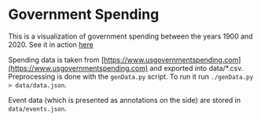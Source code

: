 # Government Spending

This is a visualization of government spending between the years 1900 and 2020. See it in action [here](https://nwbvt.github.io/GovSpending/)

Spending data is taken from [https://www.usgovernmentspending.com](https://www.usgovernmentspending.com) and exported into data/*.csv. Preprocessing is done with the `genData.py` script. To run it run `./genData.py > data/data.json`.

Event data (which is presented as annotations on the side) are stored in `data/events.json`.